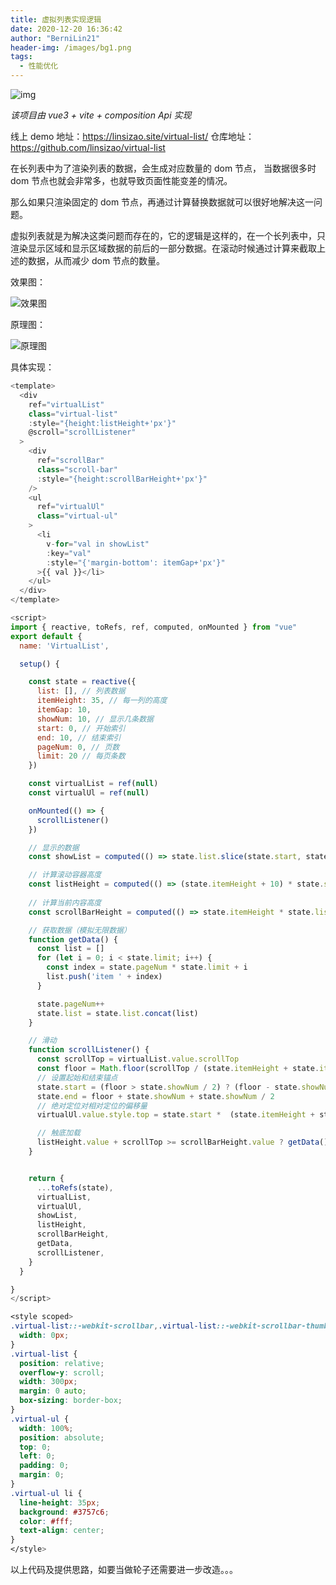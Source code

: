 ```yaml
---
title: 虚拟列表实现逻辑
date: 2020-12-20 16:36:42
author: "BerniLin21"
header-img: /images/bg1.png
tags:
  - 性能优化
---
```


![img](/images/bg5.png)

_该项目由 vue3 + vite + composition Api 实现_

<!-- more -->

线上 demo 地址：https://linsizao.site/virtual-list/
仓库地址：https://github.com/linsizao/virtual-list

在长列表中为了渲染列表的数据，会生成对应数量的 dom 节点， 当数据很多时 dom 节点也就会非常多，也就导致页面性能变差的情况。

那么如果只渲染固定的 dom 节点，再通过计算替换数据就可以很好地解决这一问题。

虚拟列表就是为解决这类问题而存在的，它的逻辑是这样的，在一个长列表中，只渲染显示区域和显示区域数据的前后的一部分数据。在滚动时候通过计算来截取上述的数据，从而减少 dom 节点的数量。

效果图：

![效果图](/images/gif.gif)

原理图：

![原理图](/images/difference-in-scrolling.jpg)

具体实现：

```javascript
<template>
  <div
    ref="virtualList"
    class="virtual-list"
    :style="{height:listHeight+'px'}"
    @scroll="scrollListener"
  >
    <div
      ref="scrollBar"
      class="scroll-bar"
      :style="{height:scrollBarHeight+'px'}"
    />
    <ul
      ref="virtualUl"
      class="virtual-ul"
    >
      <li
        v-for="val in showList"
        :key="val"
        :style="{'margin-bottom': itemGap+'px'}"
      >{{ val }}</li>
    </ul>
  </div>
</template>

<script>
import { reactive, toRefs, ref, computed, onMounted } from "vue"
export default {
  name: 'VirtualList',

  setup() {

    const state = reactive({
      list: [], // 列表数据
      itemHeight: 35, // 每一列的高度
      itemGap: 10,
      showNum: 10, // 显示几条数据
      start: 0, // 开始索引
      end: 10, // 结束索引
      pageNum: 0, // 页数
      limit: 20 // 每页条数
    })

    const virtualList = ref(null)
    const virtualUl = ref(null)

    onMounted(() => {
      scrollListener()
    })

    // 显示的数据
    const showList = computed(() => state.list.slice(state.start, state.end))

    // 计算滚动容器高度
    const listHeight = computed(() => (state.itemHeight + 10) * state.showNum)
    
    // 计算当前内容高度
    const scrollBarHeight = computed(() => state.itemHeight * state.list.length)

    // 获取数据（模拟无限数据）
    function getData() {
      const list = []
      for (let i = 0; i < state.limit; i++) {
        const index = state.pageNum * state.limit + i
        list.push('item ' + index)
      }

      state.pageNum++
      state.list = state.list.concat(list)
    }

    // 滑动
    function scrollListener() {
      const scrollTop = virtualList.value.scrollTop
      const floor = Math.floor(scrollTop / (state.itemHeight + state.itemGap))
      // 设置起始和结束锚点
      state.start = (floor > state.showNum / 2) ? (floor - state.showNum / 2) : 0
      state.end = floor + state.showNum + state.showNum / 2
      // 绝对定位对相对定位的偏移量
      virtualUl.value.style.top = state.start *  (state.itemHeight + state.itemGap) + 'px'

      // 触底加载
      listHeight.value + scrollTop >= scrollBarHeight.value ? getData() : void 0
    }


    return {
      ...toRefs(state),
      virtualList,
      virtualUl,
      showList,
      listHeight,
      scrollBarHeight,
      getData,
      scrollListener,
    }
  }

}
</script>
```

```css
<style scoped>
.virtual-list::-webkit-scrollbar,.virtual-list::-webkit-scrollbar-thumb {
  width: 0px;
}
.virtual-list {
  position: relative;
  overflow-y: scroll;
  width: 300px;
  margin: 0 auto;
  box-sizing: border-box;
}
.virtual-ul {
  width: 100%;
  position: absolute;
  top: 0;
  left: 0;
  padding: 0;
  margin: 0;
}
.virtual-ul li {
  line-height: 35px;
  background: #3757c6;
  color: #fff;
  text-align: center;
}
</style>

```

以上代码及提供思路，如要当做轮子还需要进一步改造。。。
